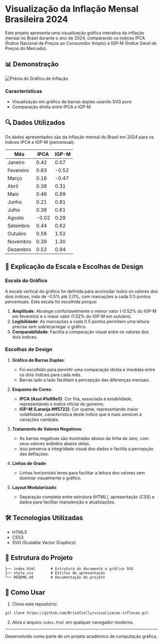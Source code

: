 # Visualização da Inflação Mensal Brasileira 2024

Este projeto apresenta uma visualização gráfica interativa da inflação mensal no Brasil durante o ano de 2024, comparando os índices IPCA (Índice Nacional de Preços ao Consumidor Amplo) e IGP-M (Índice Geral de Preços do Mercado).

## 📊 Demonstração

![Prévia do Gráfico de Inflação](https://i.imgur.com/bktjcNk.png)


### Características

- Visualização em gráfico de barras duplas usando SVG puro
- Comparação direta entre IPCA e IGP-M

## 🔍 Dados Utilizados

Os dados apresentados são da inflação mensal do Brasil em 2024 para os índices IPCA e IGP-M (percentual):

| Mês      | IPCA  | IGP-M  |
|----------|-------|--------|
| Janeiro  | 0.42  | 0.07   |
| Fevereiro| 0.83  | -0.52  |
| Março    | 0.16  | -0.47  |
| Abril    | 0.38  | 0.31   |
| Maio     | 0.46  | 0.89   |
| Junho    | 0.21  | 0.81   |
| Julho    | 0.38  | 0.61   |
| Agosto   | -0.02 | 0.29   |
| Setembro | 0.44  | 0.62   |
| Outubro  | 0.56  | 1.52   |
| Novembro | 0.39  | 1.30   |
| Dezembro | 0.52  | 0.94   |

## 📐 Explicação da Escala e Escolhas de Design

### Escala do Gráfico

A escala vertical do gráfico foi definida para acomodar todos os valores dos dois índices, indo de -0.5% até 2.0%, com marcações a cada 0.5 pontos percentuais. Esta escala foi escolhida porque:

1. **Amplitude**: Abrange confortavelmente o menor valor (-0.52% do IGP-M em fevereiro) e o maior valor (1.52% do IGP-M em outubro).
2. **Legibilidade**: As marcações a cada 0.5 pontos permitem uma leitura precisa sem sobrecarregar o gráfico.
3. **Comparabilidade**: Facilita a comparação visual entre os valores dos dois índices.

### Escolhas de Design

1. **Gráfico de Barras Duplas**: 
   - Foi escolhido para permitir uma comparação direta e imediata entre os dois índices para cada mês.
   - Barras lado a lado facilitam a percepção das diferenças mensais.

2. **Esquema de Cores**:
   - **IPCA (Azul #1e88e5)**: Cor fria, associada à estabilidade, representando o índice oficial do governo.
   - **IGP-M (Laranja #ff5722)**: Cor quente, representando maior volatilidade, característica deste índice que é mais sensível a variações cambiais.

3. **Tratamento de Valores Negativos**:
   - As barras negativas são mostradas abaixo da linha de zero, com seus valores exibidos abaixo delas.
   - Isso preserva a integridade visual dos dados e facilita a percepção das deflações.

4. **Linhas de Grade**:
   - Linhas horizontais leves para facilitar a leitura dos valores sem dominar visualmente o gráfico.

5. **Layout Modularizado**:
   - Separação completa entre estrutura (HTML), apresentação (CSS) e dados para facilitar manutenção e atualizações.


## 🛠️ Tecnologias Utilizadas

- HTML5
- CSS3
- SVG (Scalable Vector Graphics)

## 📁 Estrutura do Projeto

```
├── index.html       # Estrutura do documento e gráfico SVG
├── style.css        # Estilos de apresentação
└── README.md        # Documentação do projeto
```

## 🚀 Como Usar

1. Clone este repositório:
```bash
git clone https://github.com/BrisaTielly/visualizacao-inflacao.git
```

2. Abra o arquivo `index.html` em qualquer navegador moderno.

---

Desenvolvido como parte de um projeto acadêmico de computação gráfica.